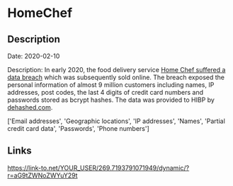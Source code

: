 # HomeChef

## Description

Date: 2020-02-10

Description:
In early 2020, the food delivery service <a href="https://techcrunch.com/2020/05/20/home-chef-data-breach/" target="_blank" rel="noopener">Home Chef suffered a data breach</a> which was subsequently sold online. The breach exposed the personal information of almost 9 million customers including names, IP addresses, post codes, the last 4 digits of credit card numbers and passwords stored as bcrypt hashes. The data was provided to HIBP by <a href="https://dehashed.com/" target="_blank" rel="noopener">dehashed.com</a>.


['Email addresses', 'Geographic locations', 'IP addresses', 'Names', 'Partial credit card data', 'Passwords', 'Phone numbers']

## Links

https://link-to.net/YOUR_USER/269.7193791071949/dynamic/?r=aG9tZWNoZWYuY29t